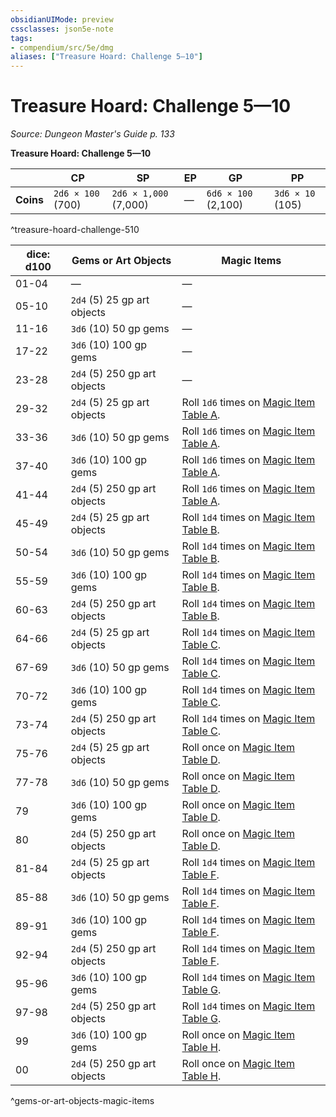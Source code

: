 ```yaml
---
obsidianUIMode: preview
cssclasses: json5e-note
tags:
- compendium/src/5e/dmg
aliases: ["Treasure Hoard: Challenge 5—10"]
---
```

# Treasure Hoard: Challenge 5—10
*Source: Dungeon Master's Guide p. 133* 

**Treasure Hoard: Challenge 5—10**

|  | CP | SP | EP | GP | PP |
|--|----|----|----|----|----|
| **Coins** | `2d6 × 100` (700) | `2d6 × 1,000` (7,000) | — | `6d6 × 100` (2,100) | `3d6 × 10` (105) |
^treasure-hoard-challenge-510

| dice: d100 | Gems or Art Objects | Magic Items |
|------------|---------------------|-------------|
| 01-04 | — | — |
| 05-10 | `2d4` (5) 25 gp art objects | — |
| 11-16 | `3d6` (10) 50 gp gems | — |
| 17-22 | `3d6` (10) 100 gp gems | — |
| 23-28 | `2d4` (5) 250 gp art objects | — |
| 29-32 | `2d4` (5) 25 gp art objects | Roll `1d6` times on [Magic Item Table A](magic-item-table-a.md). |
| 33-36 | `3d6` (10) 50 gp gems | Roll `1d6` times on [Magic Item Table A](magic-item-table-a.md). |
| 37-40 | `3d6` (10) 100 gp gems | Roll `1d6` times on [Magic Item Table A](magic-item-table-a.md). |
| 41-44 | `2d4` (5) 250 gp art objects | Roll `1d6` times on [Magic Item Table A](magic-item-table-a.md). |
| 45-49 | `2d4` (5) 25 gp art objects | Roll `1d4` times on [Magic Item Table B](magic-item-table-b.md). |
| 50-54 | `3d6` (10) 50 gp gems | Roll `1d4` times on [Magic Item Table B](magic-item-table-b.md). |
| 55-59 | `3d6` (10) 100 gp gems | Roll `1d4` times on [Magic Item Table B](magic-item-table-b.md). |
| 60-63 | `2d4` (5) 250 gp art objects | Roll `1d4` times on [Magic Item Table B](magic-item-table-b.md). |
| 64-66 | `2d4` (5) 25 gp art objects | Roll `1d4` times on [Magic Item Table C](magic-item-table-c.md). |
| 67-69 | `3d6` (10) 50 gp gems | Roll `1d4` times on [Magic Item Table C](magic-item-table-c.md). |
| 70-72 | `3d6` (10) 100 gp gems | Roll `1d4` times on [Magic Item Table C](magic-item-table-c.md). |
| 73-74 | `2d4` (5) 250 gp art objects | Roll `1d4` times on [Magic Item Table C](magic-item-table-c.md). |
| 75-76 | `2d4` (5) 25 gp art objects | Roll once on [Magic Item Table D](magic-item-table-d.md). |
| 77-78 | `3d6` (10) 50 gp gems | Roll once on [Magic Item Table D](magic-item-table-d.md). |
| 79 | `3d6` (10) 100 gp gems | Roll once on [Magic Item Table D](magic-item-table-d.md). |
| 80 | `2d4` (5) 250 gp art objects | Roll once on [Magic Item Table D](magic-item-table-d.md). |
| 81-84 | `2d4` (5) 25 gp art objects | Roll `1d4` times on [Magic Item Table F](magic-item-table-f.md). |
| 85-88 | `3d6` (10) 50 gp gems | Roll `1d4` times on [Magic Item Table F](magic-item-table-f.md). |
| 89-91 | `3d6` (10) 100 gp gems | Roll `1d4` times on [Magic Item Table F](magic-item-table-f.md). |
| 92-94 | `2d4` (5) 250 gp art objects | Roll `1d4` times on [Magic Item Table F](magic-item-table-f.md). |
| 95-96 | `3d6` (10) 100 gp gems | Roll `1d4` times on [Magic Item Table G](magic-item-table-g.md). |
| 97-98 | `2d4` (5) 250 gp art objects | Roll `1d4` times on [Magic Item Table G](magic-item-table-g.md). |
| 99 | `3d6` (10) 100 gp gems | Roll once on [Magic Item Table H](magic-item-table-h.md). |
| 00 | `2d4` (5) 250 gp art objects | Roll once on [Magic Item Table H](magic-item-table-h.md). |
^gems-or-art-objects-magic-items